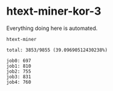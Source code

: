 # htext-miner-kor-3

Everything doing here is automated.

```
htext-miner

total: 3853/9855 (39.09690512430238%)

job0: 697
job1: 810
job2: 755
job3: 831
job4: 760
```